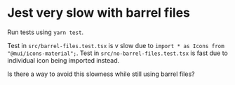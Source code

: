 # Jest very slow with barrel files

Run tests using `yarn test`.

Test in `src/barrel-files.test.tsx` is v slow due to `import * as Icons from "@mui/icons-material";`.
Test in `src/no-barrel-files.test.tsx` is fast due to individual icon being imported instead.

Is there a way to avoid this slowness while still using barrel files?
